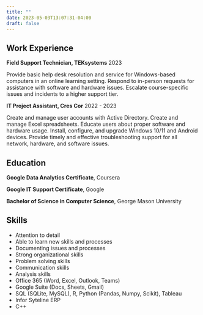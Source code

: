 ```yaml
---
title: ""
date: 2023-05-03T13:07:31-04:00
draft: false
---
```


## Work Experience
__Field Support Technician, TEKsystems__ 2023

Provide basic help desk resolution and service for Windows-based 
computers in an online learning setting. Respond to in-person requests 
for assistance with software and hardware issues. Escalate 
course-specific issues and incidents to a higher support tier.

__IT Project Assistant, Cres Cor__  2022 - 2023

Create and manage user accounts with Active Directory. Create and 
manage Excel spreadsheets. Educate users about proper software and 
hardware usage. Install, configure, and upgrade Windows 10/11 and 
Android devices. Provide timely and effective troubleshooting 
support for all network, hardware, and software issues.

## Education
__Google Data Analytics Certificate__, Coursera

__Google IT Support Certificate__, Google

__Bachelor of Science in Computer Science__, George Mason University

## Skills
- Attention to detail
- Able to learn new skills and processes
- Documenting issues and processes
- Strong organizational skills
- Problem solving skills
- Communication skills
- Analysis skills
- Office 365 (Word, Excel, Outlook, Teams)
- Google Suite (Docs, Sheets, Gmail)
- SQL (SQLite, MySQL), R, Python (Pandas, Numpy, Scikit), Tableau
- Infor Syteline ERP
- C++
